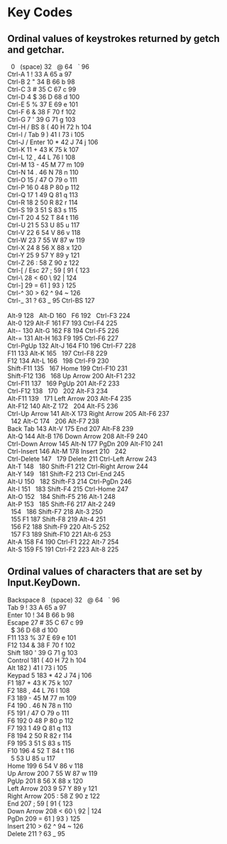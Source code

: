 # Key Codes
## Ordinal values of keystrokes returned by **getch** and **getchar**.



  0   (space) 32   @ 64   ` 96  
Ctrl-A 1 ! 33 A 65 a 97  
Ctrl-B 2 " 34 B 66 b 98  
Ctrl-C 3 # 35 C 67 c 99  
Ctrl-D 4 $ 36 D 68 d 100  
Ctrl-E 5 % 37 E 69 e 101  
Ctrl-F 6 & 38 F 70 f 102  
Ctrl-G 7 ' 39 G 71 g 103  
Ctrl-H / BS 8 ( 40 H 72 h 104  
Ctrl-I / Tab 9 ) 41 I 73 i 105  
Ctrl-J / Enter 10 * 42 J 74 j 106  
Ctrl-K 11 + 43 K 75 k 107  
Ctrl-L 12 , 44 L 76 l 108  
Ctrl-M 13 - 45 M 77 m 109  
Ctrl-N 14 . 46 N 78 n 110  
Ctrl-O 15 / 47 O 79 o 111  
Ctrl-P 16 0 48 P 80 p 112  
Ctrl-Q 17 1 49 Q 81 q 113  
Ctrl-R 18 2 50 R 82 r 114  
Ctrl-S 19 3 51 S 83 s 115  
Ctrl-T 20 4 52 T 84 t 116  
Ctrl-U 21 5 53 U 85 u 117  
Ctrl-V 22 6 54 V 86 v 118  
Ctrl-W 23 7 55 W 87 w 119  
Ctrl-X 24 8 56 X 88 x 120  
Ctrl-Y 25 9 57 Y 89 y 121  
Ctrl-Z 26 : 58 Z 90 z 122  
Ctrl-[ / Esc 27 ; 59 [ 91 { 123  
Ctrl-\ 28 < 60 \ 92 | 124  
Ctrl-] 29 = 61 ] 93 } 125  
Ctrl-^ 30 > 62 ^ 94 ~ 126  
Ctrl-_ 31 ? 63 _ 95 Ctrl-BS 127  
   
Alt-9 128   Alt-D 160   F6 192   Ctrl-F3 224  
Alt-0 129 Alt-F 161 F7 193 Ctrl-F4 225  
Alt-- 130 Alt-G 162 F8 194 Ctrl-F5 226  
Alt-= 131 Alt-H 163 F9 195 Ctrl-F6 227  
Ctrl-PgUp 132 Alt-J 164 F10 196 Ctrl-F7 228  
F11 133 Alt-K 165   197 Ctrl-F8 229  
F12 134 Alt-L 166   198 Ctrl-F9 230  
Shift-F11 135   167 Home 199 Ctrl-F10 231  
Shift-F12 136   168 Up Arrow 200 Alt-F1 232  
Ctrl-F11 137   169 PgUp 201 Alt-F2 233  
Ctrl-F12 138   170   202 Alt-F3 234  
Alt-F11 139   171 Left Arrow 203 Alt-F4 235  
Alt-F12 140 Alt-Z 172   204 Alt-F5 236  
Ctrl-Up Arrow 141 Alt-X 173 Right Arrow 205 Alt-F6 237  
  142 Alt-C 174   206 Alt-F7 238  
Back Tab 143 Alt-V 175 End 207 Alt-F8 239  
Alt-Q 144 Alt-B 176 Down Arrow 208 Alt-F9 240  
Ctrl-Down Arrow 145 Alt-N 177 PgDn 209 Alt-F10 241  
Ctrl-Insert 146 Alt-M 178 Insert 210   242  
Ctrl-Delete 147   179 Delete 211 Ctrl-Left Arrow 243  
Alt-T 148   180 Shift-F1 212 Ctrl-Right Arrow 244  
Alt-Y 149   181 Shift-F2 213 Ctrl-End 245  
Alt-U 150   182 Shift-F3 214 Ctrl-PgDn 246  
Alt-I 151   183 Shift-F4 215 Ctrl-Home 247  
Alt-O 152   184 Shift-F5 216 Alt-1 248  
Alt-P 153   185 Shift-F6 217 Alt-2 249  
  154   186 Shift-F7 218 Alt-3 250  
  155 F1 187 Shift-F8 219 Alt-4 251  
  156 F2 188 Shift-F9 220 Alt-5 252  
  157 F3 189 Shift-F10 221 Alt-6 253  
Alt-A 158 F4 190 Ctrl-F1 222 Alt-7 254  
Alt-S 159 F5 191 Ctrl-F2 223 Alt-8 225  


## Ordinal values of characters that are set by Input.KeyDown.



Backspace 8   (space) 32   @ 64   ` 96  
Tab 9 ! 33 A 65 a 97  
Enter 10 ! 34 B 66 b 98  
Escape 27 # 35 C 67 c 99  
  $ 36 D 68 d 100  
F11 133 % 37 E 69 e 101  
F12 134 & 38 F 70 f 102  
Shift 180 ' 39 G 71 g 103  
Control 181 ( 40 H 72 h 104  
Alt 182 ) 41 I 73 i 105  
Keypad 5 183 * 42 J 74 j 106  
F1 187 + 43 K 75 k 107  
F2 188 , 44 L 76 l 108  
F3 189 - 45 M 77 m 109  
F4 190 . 46 N 78 n 110  
F5 191 / 47 O 79 o 111  
F6 192 0 48 P 80 p 112  
F7 193 1 49 Q 81 q 113  
F8 194 2 50 R 82 r 114  
F9 195 3 51 S 83 s 115  
F10 196 4 52 T 84 t 116  
  5 53 U 85 u 117  
Home 199 6 54 V 86 v 118  
Up Arrow 200 7 55 W 87 w 119  
PgUp 201 8 56 X 88 x 120  
Left Arrow 203 9 57 Y 89 y 121  
Right Arrow 205 : 58 Z 90 z 122  
End 207 ; 59 [ 91 { 123  
Down Arrow 208 < 60 \ 92 | 124  
PgDn 209 = 61 ] 93 } 125  
Insert 210 > 62 ^ 94 ~ 126  
Delete 211 ? 63 _ 95    
